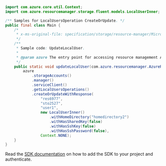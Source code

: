 ```java
import com.azure.core.util.Context;
import com.azure.resourcemanager.storage.fluent.models.LocalUserInner;

/** Samples for LocalUsersOperation CreateOrUpdate. */
public final class Main {
    /*
     * x-ms-original-file: specification/storage/resource-manager/Microsoft.Storage/stable/2021-09-01/examples/LocalUserUpdate.json
     */
    /**
     * Sample code: UpdateLocalUser.
     *
     * @param azure The entry point for accessing resource management APIs in Azure.
     */
    public static void updateLocalUser(com.azure.resourcemanager.AzureResourceManager azure) {
        azure
            .storageAccounts()
            .manager()
            .serviceClient()
            .getLocalUsersOperations()
            .createOrUpdateWithResponse(
                "res6977",
                "sto2527",
                "user1",
                new LocalUserInner()
                    .withHomeDirectory("homedirectory2")
                    .withHasSharedKey(false)
                    .withHasSshKey(false)
                    .withHasSshPassword(false),
                Context.NONE);
    }
}
```

Read the [SDK documentation](https://github.com/Azure/azure-sdk-for-java/blob/azure-resourcemanager_2.15.0/sdk/resourcemanager/azure-resourcemanager/README.md) on how to add the SDK to your project and authenticate.
